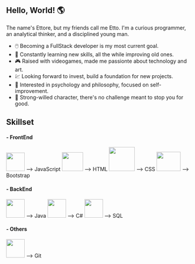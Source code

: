 ## Hello, World! :earth_americas:

The name's Ettore, but my friends call me Etto. I'm a curious programmer, an analytical thinker, and a disciplined young man.

- :computer_mouse: Becoming a FullStack developer is my most current goal.
- 🌱 Constantly learning new skills, all the while improving old ones.
- :video_game: Raised with videogames, made me passionte about technology and art.
- :chart: Looking forward to invest, build a foundation for new projects.
- 🤔 Interested in psychology and philosophy, focused on self-improvement. 
- :triangular_flag_on_post: Strong-willed character, there's no challenge meant to stop you for good.

## Skillset

#### - FrontEnd
<img src="https://camo.githubusercontent.com/16f6271f57e66053caabae23a13a4e5baf678013825d37409b42d64ebc25e246/68747470733a2f2f63646e2e776f726c64766563746f726c6f676f2e636f6d2f6c6f676f732f6a6176617363726970742d312e737667" width="50px" height="50px"> --> JavaScript <img src="https://upload.wikimedia.org/wikipedia/commons/thumb/3/38/HTML5_Badge.svg/600px-HTML5_Badge.svg.png" width="57px" height="51px"> --> HTML <img src="https://camo.githubusercontent.com/5a540a748bef7b5a5c6b38215315abc4c40e31cb733d5f83534ffbdc00eb9e37/68747470733a2f2f63646e2e776f726c64766563746f726c6f676f2e636f6d2f6c6f676f732f6373732d352e737667" width="70px" height="65px"> --> CSS <img src="https://miro.medium.com/max/320/0*_rAD9NgK7l6KSlNc.png" width="65px" height="52px"> --> Bootstrap

#### - BackEnd
<img src="https://freepikpsd.com/wp-content/uploads/2019/10/java-logo-png-4-Transparent-Images.png" width="50px" height="50px"> --> Java <img src="https://upload.wikimedia.org/wikipedia/commons/thumb/7/7a/C_Sharp_logo.svg/1200px-C_Sharp_logo.svg.png" width="50px" height="50px"> --> C# <img src="https://www.pinclipart.com/picdir/big/9-92644_database-clipart-raw-data-azure-sql-server-png.png" width="50px" height="50px"> --> SQL

#### - Others
<img src="https://git-scm.com/images/logos/downloads/Git-Icon-1788C.png" width="50px" height="50px"> --> Git
